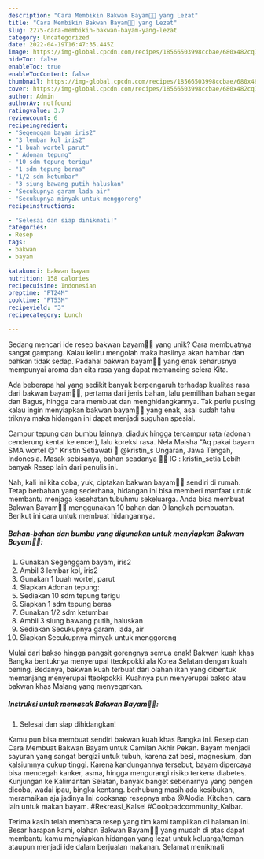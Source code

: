```yaml
---
description: "Cara Membikin Bakwan Bayam👩‍🍳 yang Lezat"
title: "Cara Membikin Bakwan Bayam👩‍🍳 yang Lezat"
slug: 2275-cara-membikin-bakwan-bayam-yang-lezat
category: Uncategorized
date: 2022-04-19T16:47:35.445Z
image: https://img-global.cpcdn.com/recipes/18566503998ccbae/680x482cq70/bakwan-bayam-foto-resep-utama.jpg
hideToc: false
enableToc: true
enableTocContent: false
thumbnail: https://img-global.cpcdn.com/recipes/18566503998ccbae/680x482cq70/bakwan-bayam-foto-resep-utama.jpg
cover: https://img-global.cpcdn.com/recipes/18566503998ccbae/680x482cq70/bakwan-bayam-foto-resep-utama.jpg
author: Admin
authorAv: notfound
ratingvalue: 3.7
reviewcount: 6
recipeingredient:
- "Segenggam bayam iris2"
- "3 lembar kol iris2"
- "1 buah wortel parut"
- " Adonan tepung"
- "10 sdm tepung terigu"
- "1 sdm tepung beras"
- "1/2 sdm ketumbar"
- "3 siung bawang putih haluskan"
- "Secukupnya garam lada air"
- "Secukupnya minyak untuk menggoreng"
recipeinstructions:

- "Selesai dan siap dinikmati!"
categories:
- Resep
tags:
- bakwan
- bayam

katakunci: bakwan bayam 
nutrition: 158 calories
recipecuisine: Indonesian
preptime: "PT24M"
cooktime: "PT53M"
recipeyield: "3"
recipecategory: Lunch

---
```





Sedang mencari ide resep bakwan bayam👩‍🍳 yang unik? Cara membuatnya sangat gampang. Kalau keliru mengolah maka hasilnya akan hambar dan bahkan tidak sedap. Padahal bakwan bayam👩‍🍳 yang enak seharusnya mempunyai aroma dan cita rasa yang dapat memancing selera Kita.





Ada beberapa hal yang sedikit banyak berpengaruh terhadap kualitas rasa dari bakwan bayam👩‍🍳, pertama dari jenis bahan, lalu pemilihan bahan segar dan Bagus, hingga cara membuat dan menghidangkannya. Tak perlu pusing kalau ingin menyiapkan bakwan bayam👩‍🍳 yang enak,      asal sudah tahu triknya maka hidangan ini dapat menjadi suguhan spesial.














Campur tepung dan bumbu lainnya, diaduk hingga tercampur rata (adonan cenderung kental ke encer), lalu koreksi rasa. Nela Maisha &#34;Aq pakai bayam SMA wortel 😋&#34; Kristin Setiawati 🍳 @kristin_s Ungaran, Jawa Tengah, Indonesia. Masak sebisanya, bahan seadanya 👩‍🍳 IG : kristin_setia Lebih banyak Resep lain dari penulis ini.






Nah, kali ini kita coba, yuk, ciptakan bakwan bayam👩‍🍳 sendiri di rumah. Tetap berbahan yang sederhana, hidangan ini bisa memberi manfaat untuk membantu menjaga kesehatan tubuhmu sekeluarga. Anda bisa membuat Bakwan Bayam👩‍🍳 menggunakan 10 bahan dan 0 langkah pembuatan. Berikut ini cara untuk membuat hidangannya.

<!--inarticleads1-->

##### Bahan-bahan dan bumbu yang digunakan untuk menyiapkan Bakwan Bayam👩‍🍳:

1. Gunakan Segenggam bayam, iris2
1. Ambil 3 lembar kol, iris2
1. Gunakan 1 buah wortel, parut
1. Siapkan  Adonan tepung:
1. Sediakan 10 sdm tepung terigu
1. Siapkan 1 sdm tepung beras
1. Gunakan 1/2 sdm ketumbar
1. Ambil 3 siung bawang putih, haluskan
1. Sediakan Secukupnya garam, lada, air
1. Siapkan Secukupnya minyak untuk menggoreng


Mulai dari bakso hingga pangsit gorengnya semua enak! Bakwan kuah khas Bangka bentuknya menyerupai tteokpokki ala Korea Selatan dengan kuah bening. Bedanya, bakwan kuah terbuat dari olahan ikan yang dibentuk memanjang menyerupai tteokpokki. Kuahnya pun menyerupai bakso atau bakwan khas Malang yang menyegarkan. 

<!--inarticleads2-->

##### Instruksi untuk memasak Bakwan Bayam👩‍🍳:


1. Selesai dan siap dihidangkan!

Kamu pun bisa membuat sendiri bakwan kuah khas Bangka ini. Resep dan Cara Membuat Bakwan Bayam untuk Camilan Akhir Pekan. Bayam menjadi sayuran yang sangat bergizi untuk tubuh, karena zat besi, magnesium, dan kalsiumnya cukup tinggi. Karena kandungannya tersebut, bayam dipercaya bisa mencegah kanker, asma, hingga mengurangi risiko terkena diabetes. Kunjungan ke Kalimantan Selatan, banyak banget sebenarnya yang pengen dicoba, wadai ipau, bingka kentang. berhubung masih ada kesibukan, meramaikan aja jadinya Ini cooksnap resepnya mba @Alodia_Kitchen, cara lain untuk makan bayam. #Rekreasi_Kalsel #Cookpadcommunity_Kalbar. 

Terima kasih telah membaca resep yang tim kami tampilkan di halaman ini. Besar harapan kami, olahan Bakwan Bayam👩‍🍳 yang mudah di atas dapat membantu kamu menyiapkan hidangan yang lezat untuk keluarga/teman ataupun menjadi ide dalam berjualan makanan. Selamat menikmati
